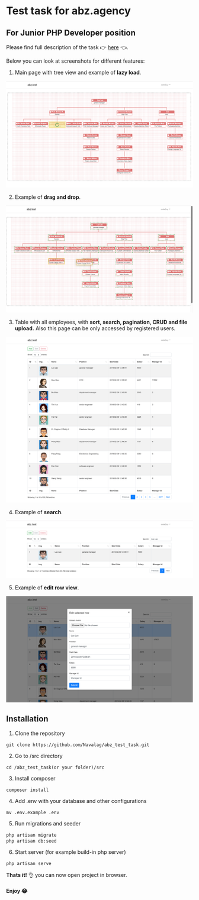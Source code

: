 # Test task for abz.agency
## For Junior PHP Developer position

Please find full description of the task :point_right: [here](https://drive.google.com/file/d/0B8VvT_dbtrYMN1NKSUZXRlo4QUk/view) :point_left:.

Below you can look at screenshots for different features:

1. Main page with tree view and example of **lazy load**.
<img src="/screenshots/screen1.png" alt="project screenshot" title="project screenshot 1">

2. Example of **drag and drop**.
<img src="/screenshots/screen2.png" alt="project screenshot" title="project screenshot 2">

3. Table with all employees, with **sort, search, pagination, CRUD and file upload.**
Also this page can be only accessed by registered users.
<img src="/screenshots/screen3.png" alt="project screenshot" title="project screenshot 3">

4. Example of **search**.
<img src="/screenshots/screen4.png" alt="project screenshot" title="project screenshot 4">

5. Example of **edit row view**.
<img src="/screenshots/screen5.png" alt="project screenshot" title="project screenshot 5">

## Installation

1. Clone the repository
```
git clone https://github.com/Navalag/abz_test_task.git
```

2. Go to /src directory
```
cd /abz_test_task(or your folder)/src
```

3. Install composer
```
composer install
```

4. Add .env with your database and other configurations
```
mv .env.example .env
```

5. Run migrations and seeder
```
php artisan migrate
php artisan db:seed
```

6. Start server (for example build-in php server)
```
php artisan serve
```

**Thats it!** :ok_hand: you can now open project in browser.

#### Enjoy :joy:
